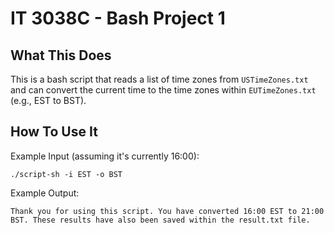 # IT 3038C - Bash Project 1

## What This Does
This is a bash script that reads a list of time zones from `USTimeZones.txt` and can convert the current time to the time zones within `EUTimeZones.txt` (e.g., EST to BST).

## How To Use It
Example Input (assuming it's currently 16:00):

`./script-sh -i EST -o BST`

Example Output:

`Thank you for using this script. You have converted 16:00 EST to 21:00 BST. These results have also been saved within the result.txt file.`
 

